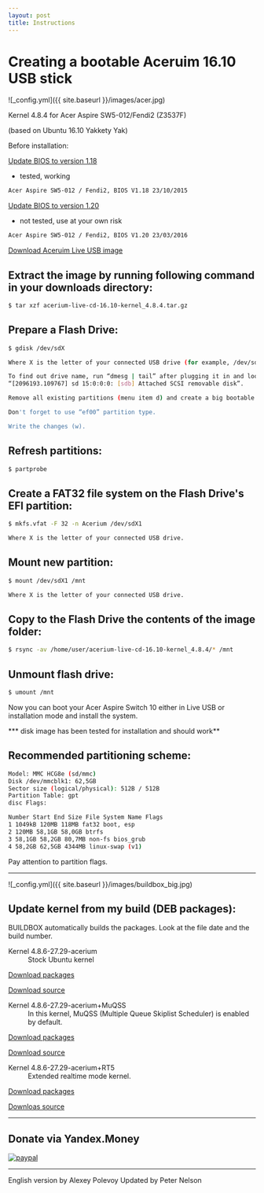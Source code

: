 ```yaml
---
layout: post
title: Instructions
---
```


# Creating a bootable Aceruim 16.10 USB stick


![_config.yml]({{ site.baseurl }}/images/acer.jpg)


Kernel 4.8.4 for Acer Aspire SW5-012/Fendi2 (Z3537F)

(based on Ubuntu 16.10 Yakkety Yak)


Before installation:

[Update BIOS to version 1.18](http://global-download.acer.com/GDFiles/BIOS/BIOS/BIOS_Acer_1.18_A_A.zip?acerid=635811629128805837&Step1=NOTEBOOK&Step2=ASPIRE%20SWITCH&Step3=SW5-012&OS=ALL&LC=ru&BC=ACER&SC=EMEA_23)
- tested, working

```bash
Acer Aspire SW5-012 / Fendi2, BIOS V1.18 23/10/2015
```

[Update BIOS to version 1.20](http://global-download.acer.com/GDFiles/BIOS/BIOS/BIOS_Acer_1.20_A_A.zip?acerid=635943075181893127&Step1=NOTEBOOK&Step2=ASPIRE%20SWITCH&Step3=SW5-012&OS=ALL&LC=ru&BC=ACER&SC=EMEA_23)
- not tested, use at your own risk

```bash
Acer Aspire SW5-012 / Fendi2, BIOS V1.20 23/03/2016
```


[Download Aceruim Live USB image](https://yadi.sk/d/6Weff6cvxq6dk)


## Extract the image by running following command in your downloads directory:
```bash
$ tar xzf acerium-live-cd-16.10-kernel_4.8.4.tar.gz
```

## Prepare a Flash Drive:
```bash
$ gdisk /dev/sdX

Where X is the letter of your connected USB drive (for example, /dev/sdb).

To find out drive name, run “dmesg | tail” after plugging it in and look for a string like:
“[2096193.109767] sd 15:0:0:0: [sdb] Attached SCSI removable disk”.

Remove all existing partitions (menu item d) and create a big bootable UEFI partition ~1.5G (“n” command).

Don't forget to use “ef00” partition type.

Write the changes (w).
```

## Refresh partitions:
```bash
$ partprobe
```

## Create a FAT32 file system on the Flash Drive's EFI partition:
```bash
$ mkfs.vfat -F 32 -n Acerium /dev/sdX1

Where X is the letter of your connected USB drive.
```

## Mount new partition:
```bash
$ mount /dev/sdX1 /mnt

Where X is the letter of your connected USB drive.
```

## Copy to the Flash Drive the contents of the image folder:
```bash
$ rsync -av /home/user/acerium-live-cd-16.10-kernel_4.8.4/* /mnt
```

## Unmount flash drive:
```bash
$ umount /mnt
```

Now you can boot your Acer Aspire Switch 10 either in Live USB or installation mode and install the system.

***  disk image has been tested for installation and should work**

## Recommended partitioning scheme:
```bash
Model: MMC HCG8e (sd/mmc)
Disk /dev/mmcblk1: 62,5GB
Sector size (logical/physical): 512B / 512B
Partition Table: gpt
disc Flags:

Number Start End Size File System Name Flags
1 1049kB 120MB 118MB fat32 boot, esp
2 120MB 58,1GB 58,0GB btrfs
3 58,1GB 58,2GB 80,7MB non-fs bios_grub
4 58,2GB 62,5GB 4344MB linux-swap (v1)
```
Pay attention to partition flags.

***


![_config.yml]({{ site.baseurl }}/images/buildbox_big.jpg)


## Update kernel from my build (DEB packages):

BUILDBOX automatically builds the packages. Look at the file date and the build number.


<dl>
    <dt>Kernel 4.8.6-27.29-acerium</dt>
  <dd>Stock Ubuntu kernel</dd>

</dl>

[Download packages](https://yadi.sk/d/YX_OhL4kxvJiK)

[Download source](https://github.com/AndyLavr/Aspire-SW5-012_Kernel_4.8/tree/Ubuntu-4.8.6-27.29)


<dl>
    <dt>Kernel 4.8.6-27.29-acerium+MuQSS</dt>
  <dd>In this kernel, MuQSS (Multiple Queue Skiplist Scheduler) is enabled by default.</dd>

</dl>

[Download packages](https://yadi.sk/d/PAjZUPdkxx9Df)

[Download source](https://github.com/AndyLavr/Aspire-SW5-012_Kernel_4.8/tree/MuQSS-4.8.6-27.29)


<dl>
    <dt>Kernel 4.8.6-27.29-acerium+RT5</dt>
  <dd>Extended realtime mode kernel.</dd>

</dl>

[Download packages](https://yadi.sk/d/it5Dd6RHy484q)

[Downloas source](https://github.com/AndyLavr/Aspire-SW5-012_Kernel_4.8/tree/Ubuntu-4.8.6-27.29-rt5)


***


## Donate via Yandex.Money

[![paypal](https://www.paypalobjects.com/en_US/i/btn/btn_donateCC_LG.gif)](https://money.yandex.ru/to/410013794063623)


***

English version by Alexey Polevoy
Updated by Peter Nelson

